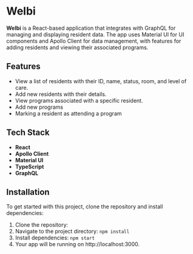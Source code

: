 # Welbi

**Welbi** is a React-based application that integrates with GraphQL for managing and displaying resident data. The app uses Material UI for UI components and Apollo Client for data management, with features for adding residents and viewing their associated programs.

## Features
- View a list of residents with their ID, name, status, room, and level of care.
- Add new residents with their details.
- View programs associated with a specific resident.
- Add new programs
- Marking a resident as attending a program

## Tech Stack
- **React**
- **Apollo Client**
- **Material UI**
- **TypeScript**
- **GraphQL**

## Installation

To get started with this project, clone the repository and install dependencies:

1. Clone the repository:
2. Navigate to the project directory:
   `npm install`
3. Install dependencies:
   `npm start`
4. Your app will be running on http://localhost:3000.
